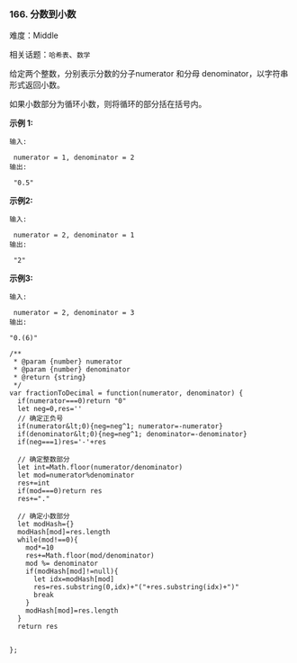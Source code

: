 ### 166. 分数到小数

难度：Middle

相关话题：`哈希表`、`数学`

给定两个整数，分别表示分数的分子numerator 和分母 denominator，以字符串形式返回小数。



如果小数部分为循环小数，则将循环的部分括在括号内。



 **示例 1:** 





```
输入:

 numerator = 1, denominator = 2
输出:

 "0.5"

```

 **示例2:** 





```
输入:

 numerator = 2, denominator = 1
输出:

 "2"
```

 **示例3:** 





```
输入:

 numerator = 2, denominator = 3
输出: 

"0.(6)"

```


```
/**
 * @param {number} numerator
 * @param {number} denominator
 * @return {string}
 */
var fractionToDecimal = function(numerator, denominator) {
  if(numerator===0)return "0"
  let neg=0,res=''
  // 确定正负号
  if(numerator&lt;0){neg=neg^1; numerator=-numerator}
  if(denominator&lt;0){neg=neg^1; denominator=-denominator}
  if(neg===1)res='-'+res
  
  // 确定整数部分
  let int=Math.floor(numerator/denominator)
  let mod=numerator%denominator
  res+=int
  if(mod===0)return res
  res+="."
  
  // 确定小数部分
  let modHash={}
  modHash[mod]=res.length
  while(mod!==0){
    mod*=10
    res+=Math.floor(mod/denominator)
    mod %= denominator
    if(modHash[mod]!=null){
      let idx=modHash[mod]
      res=res.substring(0,idx)+"("+res.substring(idx)+")"
      break
    }
    modHash[mod]=res.length
  }
  return res


};



```

